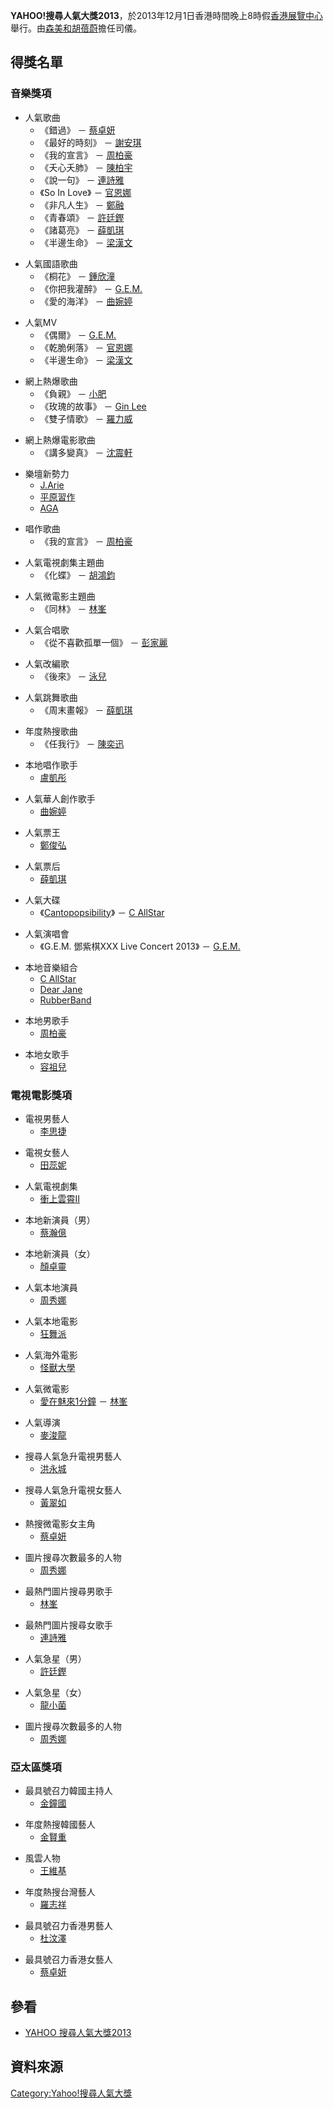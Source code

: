 **YAHOO\!搜尋人氣大獎2013**，於2013年12月1日香港時間晚上8時假[香港展覽中心](../Page/香港展覽中心.md "wikilink")舉行。由[森美和](https://zh.wikipedia.org/wiki/森美 "wikilink")[胡蓓蔚](../Page/胡蓓蔚.md "wikilink")擔任司儀。

## 得獎名單

### 音樂獎項

  - 人氣歌曲
      - 《錯過》 － [蔡卓妍](../Page/蔡卓妍.md "wikilink")
      - 《最好的時刻》 － [謝安琪](../Page/謝安琪.md "wikilink")
      - 《我的宣言》 － [周柏豪](../Page/周柏豪.md "wikilink")
      - 《夭心夭肺》 － [陳柏宇](../Page/陳柏宇.md "wikilink")
      - 《說一句》 － [連詩雅](https://zh.wikipedia.org/wiki/連詩雅 "wikilink")
      - 《So In Love》 － [官恩娜](../Page/官恩娜.md "wikilink")
      - 《非凡人生》 － [鄭融](../Page/鄭融.md "wikilink")
      - 《青春頌》 － [許廷鏗](https://zh.wikipedia.org/wiki/許廷鏗 "wikilink")
      - 《諸葛亮》 － [薛凱琪](https://zh.wikipedia.org/wiki/薛凱琪 "wikilink")
      - 《半邊生命》 － [梁漢文](https://zh.wikipedia.org/wiki/梁漢文 "wikilink")

<!-- end list -->

  - 人氣國語歌曲
      - 《桐花》 － [鍾欣潼](../Page/鍾欣潼.md "wikilink")
      - 《你把我灌醉》 － [G.E.M.](https://zh.wikipedia.org/wiki/G.E.M. "wikilink")
      - 《愛的海洋》 － [曲婉婷](../Page/曲婉婷.md "wikilink")

<!-- end list -->

  - 人氣MV
      - 《偶爾》 － [G.E.M.](https://zh.wikipedia.org/wiki/G.E.M. "wikilink")
      - 《乾脆俐落》 － [官恩娜](../Page/官恩娜.md "wikilink")
      - 《半邊生命》 － [梁漢文](https://zh.wikipedia.org/wiki/梁漢文 "wikilink")

<!-- end list -->

  - 網上熱爆歌曲
      - 《負親》 － [小肥](../Page/小肥.md "wikilink")
      - 《玫瑰的故事》 － [Gin Lee](https://zh.wikipedia.org/wiki/Gin_Lee "wikilink")
      - 《雙子情歌》 － [羅力威](../Page/羅力威.md "wikilink")

<!-- end list -->

  - 網上熱爆電影歌曲
      - 《講多變真》 － [沈震軒](../Page/沈震軒.md "wikilink")

<!-- end list -->

  - 樂壇新勢力
      - [J.Arie](https://zh.wikipedia.org/wiki/J.Arie "wikilink")
      - [平原習作](https://zh.wikipedia.org/wiki/平原習作 "wikilink")
      - [AGA](../Page/江海迦.md "wikilink")

<!-- end list -->

  - 唱作歌曲
      - 《我的宣言》 － [周柏豪](../Page/周柏豪.md "wikilink")

<!-- end list -->

  - 人氣電視劇集主題曲
      - 《化蝶》 － [胡鴻鈞](https://zh.wikipedia.org/wiki/胡鴻鈞 "wikilink")

<!-- end list -->

  - 人氣微電影主題曲
      - 《同林》 － [林峯](https://zh.wikipedia.org/wiki/林峯 "wikilink")

<!-- end list -->

  - 人氣合唱歌
      - 《從不喜歡孤單一個》 － [彭家麗](../Page/彭家麗.md "wikilink")

<!-- end list -->

  - 人氣改編歌
      - 《後來》 － [泳兒](../Page/泳兒.md "wikilink")

<!-- end list -->

  - 人氣跳舞歌曲
      - 《周末畫報》 － [薛凱琪](https://zh.wikipedia.org/wiki/薛凱琪 "wikilink")

<!-- end list -->

  - 年度熱搜歌曲
      - 《任我行》 － [陳奕迅](../Page/陳奕迅.md "wikilink")

<!-- end list -->

  - 本地唱作歌手
      - [盧凱彤](https://zh.wikipedia.org/wiki/盧凱彤 "wikilink")

<!-- end list -->

  - 人氣華人創作歌手
      - [曲婉婷](../Page/曲婉婷.md "wikilink")

<!-- end list -->

  - 人氣票王
      - [鄭俊弘](../Page/鄭俊弘.md "wikilink")

<!-- end list -->

  - 人氣票后
      - [薛凱琪](https://zh.wikipedia.org/wiki/薛凱琪 "wikilink")

<!-- end list -->

  - 人氣大碟
      - 《[Cantopopsibility](../Page/Cantopopsibility.md "wikilink")》 － [C AllStar](../Page/C_AllStar.md "wikilink")

<!-- end list -->

  - 人氣演唱會
      - 《G.E.M. 鄧紫棋XXX Live Concert 2013》 － [G.E.M.](https://zh.wikipedia.org/wiki/G.E.M. "wikilink")

<!-- end list -->

  - 本地音樂組合
      - [C AllStar](../Page/C_AllStar.md "wikilink")
      - [Dear Jane](../Page/Dear_Jane.md "wikilink")
      - [RubberBand](../Page/RubberBand.md "wikilink")

<!-- end list -->

  - 本地男歌手
      - [周柏豪](../Page/周柏豪.md "wikilink")

<!-- end list -->

  - 本地女歌手
      - [容祖兒](https://zh.wikipedia.org/wiki/容祖兒 "wikilink")

### 電視電影獎項

  - 電視男藝人
      - [李思捷](../Page/李思捷.md "wikilink")

<!-- end list -->

  - 電視女藝人
      - [田蕊妮](../Page/田蕊妮.md "wikilink")

<!-- end list -->

  - 人氣電視劇集
      - [衝上雲霄II](../Page/衝上雲霄II.md "wikilink")

<!-- end list -->

  - 本地新演員（男）
      - [蔡瀚億](../Page/蔡瀚億.md "wikilink")

<!-- end list -->

  - 本地新演員（女）
      - [顏卓靈](../Page/顏卓靈.md "wikilink")

<!-- end list -->

  - 人氣本地演員
      - [周秀娜](../Page/周秀娜.md "wikilink")

<!-- end list -->

  - 人氣本地電影
      - [狂舞派](../Page/狂舞派.md "wikilink")

<!-- end list -->

  - 人氣海外電影
      - [怪獸大學](../Page/怪獸大學.md "wikilink")

<!-- end list -->

  - 人氣微電影
      - [愛在魅來1分鐘](https://zh.wikipedia.org/wiki/愛在魅來1分鐘 "wikilink") － [林峯](https://zh.wikipedia.org/wiki/林峯 "wikilink")

<!-- end list -->

  - 人氣導演
      - [麥浚龍](../Page/麥浚龍.md "wikilink")

<!-- end list -->

  - 搜尋人氣急升電視男藝人
      - [洪永城](../Page/洪永城.md "wikilink")

<!-- end list -->

  - 搜尋人氣急升電視女藝人
      - [黃翠如](../Page/黃翠如.md "wikilink")

<!-- end list -->

  - 熱搜微電影女主角
      - [蔡卓妍](../Page/蔡卓妍.md "wikilink")

<!-- end list -->

  - 圖片搜尋次數最多的人物
      - [周秀娜](../Page/周秀娜.md "wikilink")

<!-- end list -->

  - 最熱門圖片搜尋男歌手
      - [林峯](https://zh.wikipedia.org/wiki/林峯 "wikilink")

<!-- end list -->

  - 最熱門圖片搜尋女歌手
      - [連詩雅](https://zh.wikipedia.org/wiki/連詩雅 "wikilink")

<!-- end list -->

  - 人氣急星（男）
      - [許廷鏗](https://zh.wikipedia.org/wiki/許廷鏗 "wikilink")

<!-- end list -->

  - 人氣急星（女）
      - [龍小菌](https://zh.wikipedia.org/wiki/龍小菌 "wikilink")

<!-- end list -->

  - 圖片搜尋次數最多的人物
      - [周秀娜](../Page/周秀娜.md "wikilink")

### 亞太區獎項

  - 最具號召力韓國主持人
      - [金鐘國](https://zh.wikipedia.org/wiki/金鐘國 "wikilink")

<!-- end list -->

  - 年度熱搜韓國藝人
      - [金賢重](../Page/金賢重.md "wikilink")

<!-- end list -->

  - 風雲人物
      - [王維基](../Page/王維基.md "wikilink")

<!-- end list -->

  - 年度熱搜台灣藝人
      - [羅志祥](../Page/羅志祥.md "wikilink")

<!-- end list -->

  - 最具號召力香港男藝人
      - [杜汶澤](https://zh.wikipedia.org/wiki/杜汶澤 "wikilink")

<!-- end list -->

  - 最具號召力香港女藝人
      - [蔡卓妍](../Page/蔡卓妍.md "wikilink")

## 參看

  - [YAHOO 搜尋人氣大獎2013](https://web.archive.org/web/20141221204509/https://hk.promotions.yahoo.com/buzz2013/)

## 資料來源

[Category:Yahoo\!搜尋人氣大獎](https://zh.wikipedia.org/wiki/Category:Yahoo!搜尋人氣大獎 "wikilink")